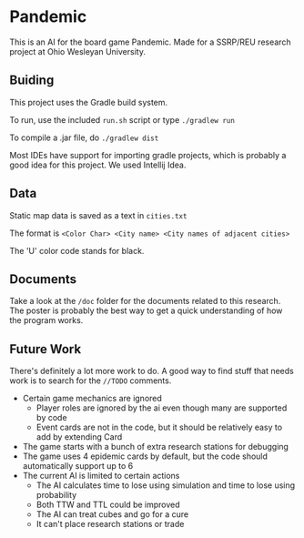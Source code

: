 # Pandemic

This is an AI for the board game Pandemic. 
Made for a SSRP/REU research project  at Ohio Wesleyan University.

## Buiding

This project uses the Gradle build system. 

To run, use the included `run.sh` script or type `./gradlew run`

To compile a .jar file, do `./gradlew dist`

Most IDEs have support for importing gradle projects, which is probably a good idea for this project.
We used Intellij Idea.

## Data

Static map data is saved as a text in `cities.txt`

The format is `<Color Char> <City name> <City names of adjacent cities>`

The 'U' color code stands for black.

## Documents

Take a look at the `/doc` folder for the documents related to this research.
The poster is probably the best way to get a quick understanding of how the program works.

## Future Work

There's definitely a lot more work to do. A good way to find stuff that needs work is to search
for the `//TODO` comments.
 
 - Certain game mechanics are ignored
   - Player roles are ignored by the ai even though many are supported by code
   - Event cards are not in the code, but it should be relatively easy to add by extending Card
 - The game starts with a bunch of extra research stations for debugging
 - The game uses 4 epidemic cards by default, but the code should automatically support up to 6
 - The current AI is limited to certain actions
   - The AI calculates time to lose using simulation and time to lose using probability
   - Both TTW and TTL could be improved
   - The AI can treat cubes and go for a cure
   - It can't place research stations or trade
 
